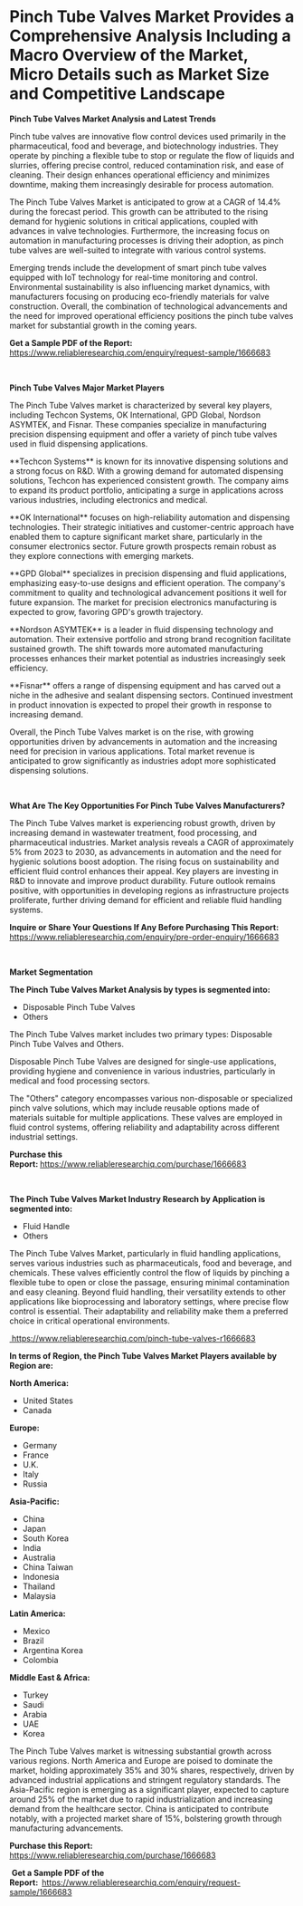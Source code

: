 <p><h1>Pinch Tube Valves Market Provides a Comprehensive Analysis Including a Macro Overview of the Market, Micro Details such as Market Size and Competitive Landscape</h1></p><p><strong>Pinch Tube Valves Market Analysis and Latest Trends</strong></p>
<p><p>Pinch tube valves are innovative flow control devices used primarily in the pharmaceutical, food and beverage, and biotechnology industries. They operate by pinching a flexible tube to stop or regulate the flow of liquids and slurries, offering precise control, reduced contamination risk, and ease of cleaning. Their design enhances operational efficiency and minimizes downtime, making them increasingly desirable for process automation.</p><p>The Pinch Tube Valves Market is anticipated to grow at a CAGR of 14.4% during the forecast period. This growth can be attributed to the rising demand for hygienic solutions in critical applications, coupled with advances in valve technologies. Furthermore, the increasing focus on automation in manufacturing processes is driving their adoption, as pinch tube valves are well-suited to integrate with various control systems. </p><p>Emerging trends include the development of smart pinch tube valves equipped with IoT technology for real-time monitoring and control. Environmental sustainability is also influencing market dynamics, with manufacturers focusing on producing eco-friendly materials for valve construction. Overall, the combination of technological advancements and the need for improved operational efficiency positions the pinch tube valves market for substantial growth in the coming years.</p></p>
<p><strong>Get a Sample PDF of the Report:&nbsp;</strong> <a href="https://www.reliableresearchiq.com/enquiry/request-sample/1666683?utm_campaign=3457&utm_medium=2&utm_source=Github&utm_content=ia&utm_term=18042025&utm_id=pinch-tube-valves">https://www.reliableresearchiq.com/enquiry/request-sample/1666683</a></p>
<p>&nbsp;</p>
<p><strong>Pinch Tube Valves Major Market Players</strong></p>
<p><p>The Pinch Tube Valves market is characterized by several key players, including Techcon Systems, OK International, GPD Global, Nordson ASYMTEK, and Fisnar. These companies specialize in manufacturing precision dispensing equipment and offer a variety of pinch tube valves used in fluid dispensing applications.</p><p>**Techcon Systems** is known for its innovative dispensing solutions and a strong focus on R&D. With a growing demand for automated dispensing solutions, Techcon has experienced consistent growth. The company aims to expand its product portfolio, anticipating a surge in applications across various industries, including electronics and medical.</p><p>**OK International** focuses on high-reliability automation and dispensing technologies. Their strategic initiatives and customer-centric approach have enabled them to capture significant market share, particularly in the consumer electronics sector. Future growth prospects remain robust as they explore connections with emerging markets.</p><p>**GPD Global** specializes in precision dispensing and fluid applications, emphasizing easy-to-use designs and efficient operation. The company's commitment to quality and technological advancement positions it well for future expansion. The market for precision electronics manufacturing is expected to grow, favoring GPD's growth trajectory.</p><p>**Nordson ASYMTEK** is a leader in fluid dispensing technology and automation. Their extensive portfolio and strong brand recognition facilitate sustained growth. The shift towards more automated manufacturing processes enhances their market potential as industries increasingly seek efficiency.</p><p>**Fisnar** offers a range of dispensing equipment and has carved out a niche in the adhesive and sealant dispensing sectors. Continued investment in product innovation is expected to propel their growth in response to increasing demand.</p><p>Overall, the Pinch Tube Valves market is on the rise, with growing opportunities driven by advancements in automation and the increasing need for precision in various applications. Total market revenue is anticipated to grow significantly as industries adopt more sophisticated dispensing solutions.</p></p>
<p>&nbsp;</p>
<p><strong>What Are The Key Opportunities For Pinch Tube Valves Manufacturers?</strong></p>
<p><p>The Pinch Tube Valves market is experiencing robust growth, driven by increasing demand in wastewater treatment, food processing, and pharmaceutical industries. Market analysis reveals a CAGR of approximately 5% from 2023 to 2030, as advancements in automation and the need for hygienic solutions boost adoption. The rising focus on sustainability and efficient fluid control enhances their appeal. Key players are investing in R&D to innovate and improve product durability. Future outlook remains positive, with opportunities in developing regions as infrastructure projects proliferate, further driving demand for efficient and reliable fluid handling systems.</p></p>
<p><strong>Inquire or Share Your Questions If Any Before Purchasing This Report:</strong> <a href="https://www.reliableresearchiq.com/enquiry/pre-order-enquiry/1666683?utm_campaign=3457&utm_medium=2&utm_source=Github&utm_content=ia&utm_term=18042025&utm_id=pinch-tube-valves">https://www.reliableresearchiq.com/enquiry/pre-order-enquiry/1666683</a></p>
<p>&nbsp;</p>
<p><strong>Market Segmentation</strong></p>
<p><strong>The Pinch Tube Valves Market Analysis by types is segmented into:</strong></p>
<p><ul><li>Disposable Pinch Tube Valves</li><li>Others</li></ul></p>
<p><p>The Pinch Tube Valves market includes two primary types: Disposable Pinch Tube Valves and Others. </p><p>Disposable Pinch Tube Valves are designed for single-use applications, providing hygiene and convenience in various industries, particularly in medical and food processing sectors. </p><p>The "Others" category encompasses various non-disposable or specialized pinch valve solutions, which may include reusable options made of materials suitable for multiple applications. These valves are employed in fluid control systems, offering reliability and adaptability across different industrial settings.</p></p>
<p><strong>Purchase this Report:&nbsp;</strong><a href="https://www.reliableresearchiq.com/purchase/1666683?utm_campaign=3457&utm_medium=2&utm_source=Github&utm_content=ia&utm_term=18042025&utm_id=pinch-tube-valves">https://www.reliableresearchiq.com/purchase/1666683</a></p>
<p>&nbsp;</p>
<p><strong>The Pinch Tube Valves Market Industry Research by Application is segmented into:</strong></p>
<p><ul><li>Fluid Handle</li><li>Others</li></ul></p>
<p><p>The Pinch Tube Valves Market, particularly in fluid handling applications, serves various industries such as pharmaceuticals, food and beverage, and chemicals. These valves efficiently control the flow of liquids by pinching a flexible tube to open or close the passage, ensuring minimal contamination and easy cleaning. Beyond fluid handling, their versatility extends to other applications like bioprocessing and laboratory settings, where precise flow control is essential. Their adaptability and reliability make them a preferred choice in critical operational environments.</p></p>
<p><a href="https://www.reliableresearchiq.com/pinch-tube-valves-r1666683?utm_campaign=3457&utm_medium=2&utm_source=Github&utm_content=ia&utm_term=18042025&utm_id=pinch-tube-valves">&nbsp;https://www.reliableresearchiq.com/pinch-tube-valves-r1666683</a></p>
<p><strong>In terms of Region, the Pinch Tube Valves Market Players available by Region are:</strong></p>
<p>
    <p> <strong> North America: </strong>
        <ul>
            <li>United States</li>
            <li>Canada</li>
        </ul>
        </p> 
    <p> <strong> Europe: </strong>
        <ul>
            <li>Germany</li>
            <li>France</li>
            <li>U.K.</li>
            <li>Italy</li>
            <li>Russia</li>
        </ul>
        </p> 
    <p> <strong> Asia-Pacific: </strong>
        <ul>
            <li>China</li>
            <li>Japan</li>
            <li>South Korea</li>
            <li>India</li>
            <li>Australia</li>
            <li>China Taiwan</li>
            <li>Indonesia</li>
            <li>Thailand</li>
            <li>Malaysia</li>
        </ul>
        </p> 
    <p> <strong> Latin America: </strong>
        <ul>
            <li>Mexico</li>
            <li>Brazil</li>
            <li>Argentina Korea</li>
            <li>Colombia</li>
        </ul>
        </p> 
    <p> <strong> Middle East & Africa: </strong>
        <ul>
            <li>Turkey</li>
            <li>Saudi</li>
            <li>Arabia</li>
            <li>UAE</li>
            <li>Korea</li>
        </ul>
    </p>
    </p>
<p><p>The Pinch Tube Valves market is witnessing substantial growth across various regions. North America and Europe are poised to dominate the market, holding approximately 35% and 30% shares, respectively, driven by advanced industrial applications and stringent regulatory standards. The Asia-Pacific region is emerging as a significant player, expected to capture around 25% of the market due to rapid industrialization and increasing demand from the healthcare sector. China is anticipated to contribute notably, with a projected market share of 15%, bolstering growth through manufacturing advancements.</p></p>
<p><strong>Purchase this Report: </strong><a href="https://www.reliableresearchiq.com/purchase/1666683?utm_campaign=3457&utm_medium=2&utm_source=Github&utm_content=ia&utm_term=18042025&utm_id=pinch-tube-valves">https://www.reliableresearchiq.com/purchase/1666683</a></p>
<p>&nbsp;<strong>Get a Sample PDF of the Report:&nbsp;&nbsp;</strong><a href="https://www.reliableresearchiq.com/enquiry/request-sample/1666683?utm_campaign=3457&utm_medium=2&utm_source=Github&utm_content=ia&utm_term=18042025&utm_id=pinch-tube-valves">https://www.reliableresearchiq.com/enquiry/request-sample/1666683</a></p>
<p><strong></strong></p>
<p><p></p><p></p><p></p></p>